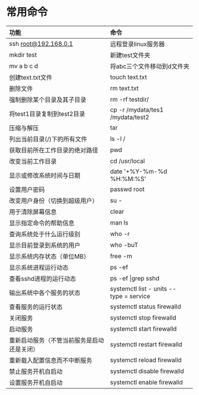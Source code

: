# 常用命令
| 功能 | 命令 |
| :--- | :--- |
| ssh root@192.168.0.1 | 远程登录linux服务器 |
| mkdir test | 新建test文件夹 |
| mv a b c d | 将abc三个文件移动到d文件夹 |
| 创建text.txt文件 | touch text.txt |
| 删除文件 | rm text.txt |
| 强制删除某个目录及其子目录 | rm -rf testdir/ |
| 将test1目录复制到test2目录 | cp -r /mydata/tes1 /mydata/test2 |
| 压缩与解压 | tar |
| 列出当前目录(/)下的所有文件 | ls -l / |
| 获取目前所在工作目录的绝对路径 | pwd |
| 改变当前工作目录 | cd /usr/local |
| 显示或修改系统时间与日期 | date '+%Y-%m-%d %H:%M:%S' |
| 设置用户密码 | passwd root |
| 改变用户身份（切换到超级用户） | su - |
| 用于清除屏幕信息 | clear |
| 显示指定命令的帮助信息 | man ls |
| 查询系统处于什么运行级别 | who -r |
| 显示目前登录到系统的用户 | who -buT |
| 显示系统内存状态（单位MB） | free -m |
| 显示系统进程运行动态 | ps -ef |
| 查看sshd进程的运行动态 | ps -ef \|grep sshd |
| 输出系统中各个服务的状态 | systemctl list - units -- type = service |
| 查看服务的运行状态 | systemctl status firewalld |
| 关闭服务 | systemctl stop firewalld |
| 启动服务 | systemctl start firewalld |
| 重新启动服务（不管当前服务是启动还是关闭） | systemctl restart firewalld |
| 重新载入配置信息而不中断服务 | systemctl reload firewalld |
| 禁止服务开机自启动 | systemctl disable firewalld |
| 设置服务开机自启动 | systemctl enable firewalld |
